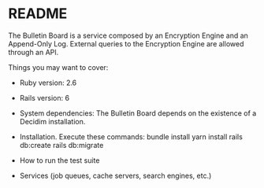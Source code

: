 # README

The Bulletin Board is a service composed by an Encryption Engine and an Append-Only Log. External queries to the Encryption Engine are allowed through an API.


Things you may want to cover:

* Ruby version: 2.6
* Rails version: 6

* System dependencies:
The Bulletin Board depends on the existence of a Decidim installation.


* Installation. Execute these commands:
bundle install
yarn install
rails db:create
rails db:migrate


* How to run the test suite

* Services (job queues, cache servers, search engines, etc.)
